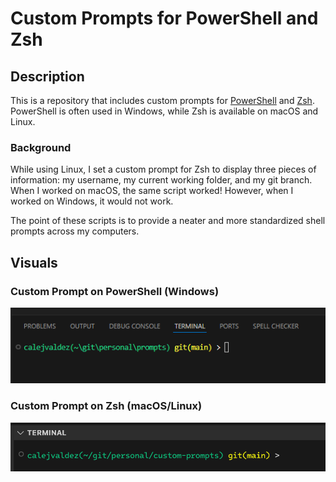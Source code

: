 # Custom Prompts for PowerShell and Zsh

## Description

This is a repository that includes custom prompts for
[PowerShell](https://learn.microsoft.com/en-us/powershell/) and
[Zsh](https://www.zsh.org/). PowerShell is often used in Windows, while Zsh is
available on macOS and Linux.

### Background

While using Linux, I set a custom prompt for Zsh to display three pieces of
information: my username, my current working folder, and my git branch. When I
worked on macOS, the same script worked! However, when I worked on Windows, it
would not work.

The point of these scripts is to provide a neater and more standardized shell
prompts across my computers.

## Visuals

### Custom Prompt on PowerShell (Windows)

![Windows custom prompt in PowerShell](./.github/assets/windows-custom-prompt.png)

### Custom Prompt on Zsh (macOS/Linux)

![macOS custom prompt in Zsh](./.github/assets/macos-custom-prompt.png)
